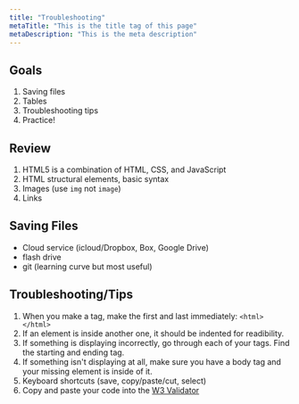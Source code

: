 ```yaml
---
title: "Troubleshooting"
metaTitle: "This is the title tag of this page"
metaDescription: "This is the meta description"
---
```


<article class="highlighted">
  <h2>Goals</h2>
  <ol>
    <li>Saving files</li>
    <li>Tables</li>
    <li>Troubleshooting tips</li>
    <li>Practice!</li>
  </ol>
</article>

## Review
1. HTML5 is a combination of HTML, CSS, and JavaScript
1. HTML structural elements, basic syntax
1. Images (use `img` not `image`)
1. Links

## Saving Files
- Cloud service (icloud/Dropbox, Box, Google Drive)
- flash drive
- git (learning curve but most useful)

## Troubleshooting/Tips
1. When you make a tag, make the first and last immediately: `<html></html>`
1. If an element is inside another one, it should be indented for readibility.
1. If something is displaying incorrectly, go through each of your tags. Find the starting and ending tag.
1. If something isn't displaying at all, make sure you have a body tag and your missing element is inside of it.
1. Keyboard shortcuts (save, copy/paste/cut, select)
1. Copy and paste your code into the <a target="_blank" href="http://validator.w3.org/#validate_by_input">W3 Validator</a>
